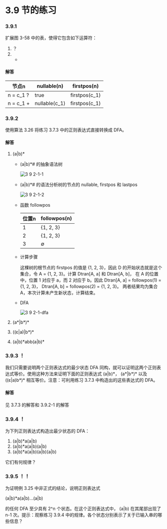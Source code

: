 # 3.9 节的练习

### 3.9.1

扩展图 3-58 中的表，使得它包含如下运算符：

1. ？
2. +

#### 解答

<table>
    <thead>
        <tr>
            <th>节点n</th>
            <th>nullable(n)</th>
            <th>firstpos(n)</th>
        </tr>
    </thead>
    <tbody>
        <tr>
            <td>n = c_1 ?</td>
            <td>true</td>
            <td>firstpos(c_1)</td>
        </tr>
        <tr>
            <td>n = c_1 +</td>
            <td>nullable(c_1)</td>
            <td>firstpos(c_1)</td>
        </tr>
    </tbody>
</table>

### 3.9.2

使用算法 3.26 将练习 3.7.3 中的正则表达式直接转换成 DFA。

#### 解答

1. (a|b)\*

    - (a|b)\*# 的抽象语法树
    
        ![3 9 2-1-1](https://f.cloud.github.com/assets/340282/457244/4b667ef0-b38d-11e2-9539-90718147591d.gif)

    - (a|b)\*# 的语法分析树的节点的 nullable, firstpos 和 lastpos
    
        ![3 9 2-1-2](https://f.cloud.github.com/assets/340282/457267/42ee2b9a-b38f-11e2-8a13-05e62d7dca7e.gif)


    - 函数 followpos
    
        <table>
            <thead>
                <tr>
                    <th>位置n</th>
                    <th>followpos(n)</th>
                </tr>
            </thead>
            <tbody>
                <tr>
                    <td>1</td>
                    <td>{1, 2, 3}</td>
                </tr>
                <tr>
                    <td>2</td>
                    <td>{1, 2, 3}</td>
                </tr>
                <tr>
                    <td>3</td>
                    <td>∅</td>
                </tr>
            </tbody>
        </table>
     
     - 计算步骤
     
         这棵树的根节点的 firstpos 的值是 {1, 2, 3}，因此 D 的开始状态就是这个集合，令 A = {1, 2, 3}。计算 Dtran[A, a] 和 Dtran[A, b]， 在 A 的位置中，位置 1 对应于 a，而 2 对应于 b。因此 Dtran[A, a] = followpos(1) = {1, 2, 3}， Dtran[A, b] = followpos(2) = {1, 2, 3}。 两者结果均为集合 A，本次计算未产生新状态，计算结束。
         
     - DFA
     
         ![3 9 2-1-dfa](https://f.cloud.github.com/assets/340282/457270/916fb2b6-b38f-11e2-9ad2-d3445e758b5e.gif)


2. (a\*|b\*)\*

3. ((ε|a)|b\*)\*

4. (a|b)\*abb(a|b)\*
    

### 3.9.3 ！

我们只需要说明两个正则表达式的最少状态 DFA 同构，就可以证明这两个正则表达式等价。使用这种方法来证明下面的正则表达式 (a|b)\*， (a\*|b\*)\* 以及 ((ε|a)b\*)\* 相互等价。注意：可利用练习 3.7.3 中构造出的这些表达式的 DFA。

#### 解答

见 3.7.3 的解答和 3.9.2-1 的解答

### 3.9.4 ！

为下列正则表达式构造出最少状态的 DFA：

1. (a|b)\*a(a|b)
2. (a|b)\*a(a|b)(a|b)
3. (a|b)\*a(a|b)(a|b)(a|b)

它们有何规律？

### 3.9.5 ！！

为证明例 3.25 中非正式的结论，说明正则表达式

(a|b)\*a(a|b)...(a|b)

的任何 DFA 至少具有 2^n 个状态。在这个正则表达式中， (a|b) 在其尾部出现了 n-1 次。提示：观察练习 3.9.4 中的规律。各个状态分别表示了关于已输入串的哪些信息？
